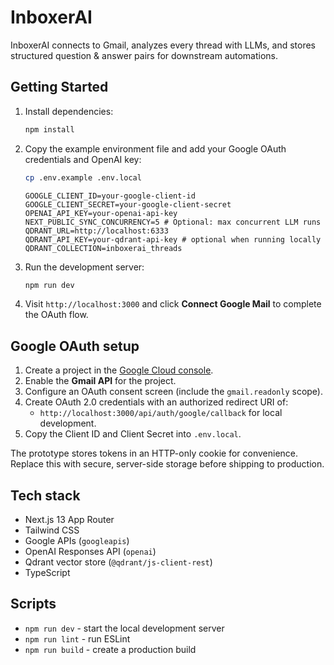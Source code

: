 # InboxerAI

InboxerAI connects to Gmail, analyzes every thread with LLMs, and stores structured question & answer pairs for downstream automations.

## Getting Started

1. Install dependencies:

   ```bash
   npm install
   ```

2. Copy the example environment file and add your Google OAuth credentials and OpenAI key:

   ```bash
   cp .env.example .env.local
   ```

   ```env
   GOOGLE_CLIENT_ID=your-google-client-id
   GOOGLE_CLIENT_SECRET=your-google-client-secret
   OPENAI_API_KEY=your-openai-api-key
   NEXT_PUBLIC_SYNC_CONCURRENCY=5 # Optional: max concurrent LLM runs
   QDRANT_URL=http://localhost:6333
   QDRANT_API_KEY=your-qdrant-api-key # optional when running locally
   QDRANT_COLLECTION=inboxerai_threads
   ```

3. Run the development server:

   ```bash
   npm run dev
   ```

4. Visit `http://localhost:3000` and click **Connect Google Mail** to complete the OAuth flow.

## Google OAuth setup

1. Create a project in the [Google Cloud console](https://console.cloud.google.com/).
2. Enable the **Gmail API** for the project.
3. Configure an OAuth consent screen (include the `gmail.readonly` scope).
4. Create OAuth 2.0 credentials with an authorized redirect URI of:
   - `http://localhost:3000/api/auth/google/callback` for local development.
5. Copy the Client ID and Client Secret into `.env.local`.

The prototype stores tokens in an HTTP-only cookie for convenience. Replace this with secure, server-side storage before shipping to production.

## Tech stack

- Next.js 13 App Router
- Tailwind CSS
- Google APIs (`googleapis`)
- OpenAI Responses API (`openai`)
- Qdrant vector store (`@qdrant/js-client-rest`)
- TypeScript

## Scripts

- `npm run dev` - start the local development server
- `npm run lint` - run ESLint
- `npm run build` - create a production build
